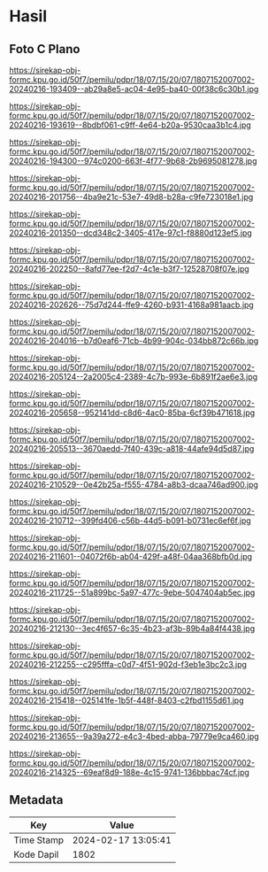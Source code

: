 # Hasil

## Foto C Plano

https://sirekap-obj-formc.kpu.go.id/50f7/pemilu/pdpr/18/07/15/20/07/1807152007002-20240216-193409--ab29a8e5-ac04-4e95-ba40-00f38c6c30b1.jpg

https://sirekap-obj-formc.kpu.go.id/50f7/pemilu/pdpr/18/07/15/20/07/1807152007002-20240216-193619--8bdbf061-c9ff-4e64-b20a-9530caa3b1c4.jpg

https://sirekap-obj-formc.kpu.go.id/50f7/pemilu/pdpr/18/07/15/20/07/1807152007002-20240216-194300--974c0200-663f-4f77-9b68-2b9695081278.jpg

https://sirekap-obj-formc.kpu.go.id/50f7/pemilu/pdpr/18/07/15/20/07/1807152007002-20240216-201756--4ba9e21c-53e7-49d8-b28a-c9fe723018e1.jpg

https://sirekap-obj-formc.kpu.go.id/50f7/pemilu/pdpr/18/07/15/20/07/1807152007002-20240216-201350--dcd348c2-3405-417e-97c1-f8880d123ef5.jpg

https://sirekap-obj-formc.kpu.go.id/50f7/pemilu/pdpr/18/07/15/20/07/1807152007002-20240216-202250--8afd77ee-f2d7-4c1e-b3f7-12528708f07e.jpg

https://sirekap-obj-formc.kpu.go.id/50f7/pemilu/pdpr/18/07/15/20/07/1807152007002-20240216-202626--75d7d244-ffe9-4260-b931-4168a981aacb.jpg

https://sirekap-obj-formc.kpu.go.id/50f7/pemilu/pdpr/18/07/15/20/07/1807152007002-20240216-204016--b7d0eaf6-71cb-4b99-904c-034bb872c66b.jpg

https://sirekap-obj-formc.kpu.go.id/50f7/pemilu/pdpr/18/07/15/20/07/1807152007002-20240216-205124--2a2005c4-2389-4c7b-993e-6b891f2ae6e3.jpg

https://sirekap-obj-formc.kpu.go.id/50f7/pemilu/pdpr/18/07/15/20/07/1807152007002-20240216-205658--952141dd-c8d6-4ac0-85ba-6cf39b471618.jpg

https://sirekap-obj-formc.kpu.go.id/50f7/pemilu/pdpr/18/07/15/20/07/1807152007002-20240216-205513--3670aedd-7f40-439c-a818-44afe94d5d87.jpg

https://sirekap-obj-formc.kpu.go.id/50f7/pemilu/pdpr/18/07/15/20/07/1807152007002-20240216-210529--0e42b25a-f555-4784-a8b3-dcaa746ad900.jpg

https://sirekap-obj-formc.kpu.go.id/50f7/pemilu/pdpr/18/07/15/20/07/1807152007002-20240216-210712--399fd406-c56b-44d5-b091-b0731ec6ef6f.jpg

https://sirekap-obj-formc.kpu.go.id/50f7/pemilu/pdpr/18/07/15/20/07/1807152007002-20240216-211601--04072f6b-ab04-429f-a48f-04aa368bfb0d.jpg

https://sirekap-obj-formc.kpu.go.id/50f7/pemilu/pdpr/18/07/15/20/07/1807152007002-20240216-211725--51a899bc-5a97-477c-9ebe-5047404ab5ec.jpg

https://sirekap-obj-formc.kpu.go.id/50f7/pemilu/pdpr/18/07/15/20/07/1807152007002-20240216-212130--3ec4f657-6c35-4b23-af3b-89b4a84f4438.jpg

https://sirekap-obj-formc.kpu.go.id/50f7/pemilu/pdpr/18/07/15/20/07/1807152007002-20240216-212255--c295fffa-c0d7-4f51-902d-f3eb1e3bc2c3.jpg

https://sirekap-obj-formc.kpu.go.id/50f7/pemilu/pdpr/18/07/15/20/07/1807152007002-20240216-215418--025141fe-1b5f-448f-8403-c2fbd1155d61.jpg

https://sirekap-obj-formc.kpu.go.id/50f7/pemilu/pdpr/18/07/15/20/07/1807152007002-20240216-213655--9a39a272-e4c3-4bed-abba-79779e9ca460.jpg

https://sirekap-obj-formc.kpu.go.id/50f7/pemilu/pdpr/18/07/15/20/07/1807152007002-20240216-214325--69eaf8d9-188e-4c15-9741-136bbbac74cf.jpg


## Metadata

| Key        | Value               |
| ---------- | ------------------- |
| Time Stamp | 2024-02-17 13:05:41 |
| Kode Dapil | 1802                |



